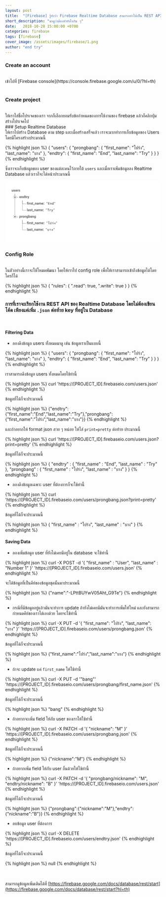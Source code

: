 ```yaml
---
layout: post
title:  "[Firebase] รู้ยังว่า Firebase Realtime Database สามารถทำให้เป็น REST API ได้โดยไม่ต้องเขียน Code"
short_description: "มาดูว่าต้องทำยังไงกัน ๆ"
date:   2018-10-28 15:00:00 +0700
categories: firebase
tags: [firebase]
cover_image: /assets/images/firebase/1.png
author: "end try"
---
```


### Create an account
<br>
เข้าไปที่ [Firebase console](https://console.firebase.google.com/u/0/?hl=th)
<br><br>

### Create project
<br>
ให้เราใส่ชื่อโปรเจคของเรา จากก็เลือกยอมรับข้อกำหนดของการใช้งานของ firebase แล้วก็คลิกปุ่มสร้างโปรเจคไป

<br>
### Setup Realtime Database
<br>
ให้เราไปสร้าง Database ตาม step และเมื่อสร้างเสร็จแล้ว เราจะมากทำการเก็บข้อมูลของ Users โดยมีโครงสร้างประมาณนี้

{% highlight json %}
{
  "users": {
    "prongbang": {
      "first_name": "โปร่ง",
      "last_name": "บาง"
    },
    "endtry": {
        "first_name": "End",
        "last_name": "Try"
    }
  }
}
{% endhighlight %}

ซึ่งเราจะเก็บข้อมูลของ user ของแต่ละคนไว้ภายใต้ `users` และเมื่อเราเพิ่มข้อมูลลง Realtime Database แล้วเราก็จะได้หน้าประมาณนี้

<img src="/assets/images/firebase/2.png"/>

### Config Role
<br>
ในตัวอย่างนี้เราจะใช้โหมดพัฒนา โดยให้เราไป config role เพื่อให้เราสามารถเข้าถึงข้อมูลได้โดยใครก็ได้

{% highlight json %}
{
    "rules": {
        ".read": true,
        ".write": true
    }
}
{% endhighlight %}
<br>

### การที่เราจะเรียกใช้งาน REST API ของ Realtime Database โดยไม่ต้องเขียนโค้ด เพียงแค่เพิ่ม `.json` ต่อท้าย key ที่อยู่ใน Database 
<br>

#### Filtering Data

- ลองดึงข้อมูล users ทั้งหมดมาดู เช่น ข้อมูลเราเป็นแบบนี้

{% highlight json %}
{
    "users": {
        "prongbang": {
            "first_name": "โปร่ง",
            "last_name": "บาง"
        },
        "endtry": {
            "first_name": "End",
            "last_name": "Try"
        }
    }
}
{% endhighlight %}

เราสามารถดึงข้อมูล users ทั้งหมดโดยใช้ท่านี้

{% highlight json %}
curl 'https://[PROJECT_ID].firebaseio.com/users.json'
{% endhighlight %}

ข้อมูลที่ได้ก็จะประมาณนี้

{% highlight json %}
{"endtry":{"first_name":"End","last_name":"Try"},"prongbang":{"first_name":"โปร่ง","last_name":"บาง"}}
{% endhighlight %}

และถ้าอยากให้ format json สวย ๆ หน่อย ให้ใส่ `print=pretty` ต่อท้าย ประมาณนี้

{% highlight json %}
curl 'https://[PROJECT_ID].firebaseio.com/users.json?print=pretty'
{% endhighlight %}

ข้อมูลที่ได้ก็จะประมาณนี้

{% highlight json %}
{
  "endtry" : {
    "first_name" : "End",
    "last_name" : "Try"
  },
  "prongbang" : {
    "first_name" : "โปร่ง",
    "last_name" : "บาง"
  }
}
{% endhighlight %}

- ลองดึงข้อมูลเฉพาะ user ที่ต้องการก็จะใช้ท่านี้

{% highlight json %}
curl 'https://[PROJECT_ID].firebaseio.com/users/prongbang.json?print=pretty'
{% endhighlight %}

ข้อมูลที่ได้ก็จะประมาณนี้

{% highlight json %}
{
  "first_name" : "โปร่ง",
  "last_name" : "บาง"
}
{% endhighlight %}
<br>

#### Saving Data

- ลองเพิ่มข้อมูล user ที่ยังไม่เคยมีอยู่ใน database จะใช้ท่านี้ 

{% highlight json %}
curl -X POST -d '{
    "first_name" : "User",
    "last_name" : "Number 1"
}' 'https://[PROJECT_ID].firebaseio.com/users.json'
{% endhighlight %}

จะได้ข้อมูลที่เป็นคีย์ของข้อมูลชุดนั้นมาประมาณนี้

{% highlight json %}
{"name":"-LPttBUYwV05Aht_G9Te"}
{% endhighlight %}

- กรณีที่มีข้อมูลอยู่แล้วมันจะทำการ update ถ้ายังไม่เคยมีมันจะทำการเพิ่มให้ใหม่ และยังสามารถกำหนดคีย์ของเราได้เองด้วย โดยจะใช้ท่านี้

{% highlight json %}
curl -X PUT -d '{
    "first_name": "โปร่ง",
    "last_name": "บาง"
}' 'https://[PROJECT_ID].firebaseio.com/users/prongbang.json'
{% endhighlight %}

ข้อมูลที่ได้ก็จะประมาณนี้

{% highlight json %}
{"first_name":"โปร่ง","last_name":"บาง"}
{% endhighlight %}

- ถ้าจะ update แค่ `first_name` ให้ใช้ท่านี้ 

{% highlight json %}
curl -X PUT -d '"bang"' 'https://[PROJECT_ID].firebaseio.com/users/prongbang/first_name.json'
{% endhighlight %}

ข้อมูลที่ได้ก็จะประมาณนี้

{% highlight json %}
"bang"
{% endhighlight %}

- ถ้าอยากจะเพิ่ม field ให้กับ user ของเราให้ใช้ท่านี้

{% highlight json %}
curl -X PATCH -d '{
  "nickname": "M"
}' 'https://[PROJECT_ID].firebaseio.com/users/prongbang.json'
{% endhighlight %}

ข้อมูลที่ได้ก็จะประมาณนี้

{% highlight json %}
{"nickname":"M"}
{% endhighlight %}

- ถ้าอยากเพิ่ม field ให้กับ user อื่นด้วยให้ใช้ท่านี้

{% highlight json %}
curl -X PATCH -d '{
  "prongbang/nickname": "M",
  "endtry/nickname": "B"
}' 'https://[PROJECT_ID].firebaseio.com/users.json'
{% endhighlight %}

ข้อมูลที่ได้ก็จะประมาณนี้

{% highlight json %}
{"prongbang":{"nickname":"M"},"endtry":{"nickname":"B"}}
{% endhighlight %}

- ลบข้อมูล user ที่ต้องการ

{% highlight json %}
curl -X DELETE 'https://[PROJECT_ID].firebaseio.com/users/endtry.json'
{% endhighlight %}

ข้อมูลที่ได้ก็จะประมาณนี้

{% highlight json %}
null
{% endhighlight %}

<br><br>
สามารถดูข้อมูลเพิ่มเติมได้ที่ [https://firebase.google.com/docs/database/rest/start](https://firebase.google.com/docs/database/rest/start?hl=th)
<br><br>